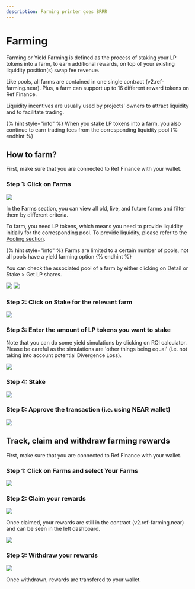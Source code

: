 ```yaml
---
description: Farming printer goes BRRR
---
```


# Farming

Farming or Yield Farming is defined as the process of staking your LP tokens into a farm, to earn additional rewards, on top of your existing liquidity position(s) swap fee revenue.

Like pools, all farms are contained in one single contract (v2.ref-farming.near). Plus, a farm can support up to 16 different reward tokens on Ref Finance.

Liquidity incentives are usually used by projects' owners to attract liquidity and to facilitate trading.

{% hint style="info" %}
When you stake LP tokens into a farm, you also continue to earn trading fees from the corresponding liquidity pool
{% endhint %}

## How to farm?

First, make sure that you are connected to Ref Finance with your wallet.

### Step 1: Click on Farms

![](<../.gitbook/assets/Screen Shot 2022-03-07 at 23.37.39.png>)

In the Farms section, you can view all old, live, and future farms and filter them by different criteria.

To farm, you need LP tokens, which means you need to provide liquidity initially for the corresponding pool. To provide liquidity, please refer to the [Pooling section](pooling.md).&#x20;

{% hint style="info" %}
Farms are limited to a certain number of pools, not all pools have a yield farming option &#x20;
{% endhint %}

You can check the associated pool of a farm by either clicking on Detail or Stake > Get LP shares.

![](<../.gitbook/assets/Screen Shot 2022-03-07 at 23.39.14.png>) ![](<../.gitbook/assets/Screen Shot 2022-03-07 at 23.39.46.png>)

### Step 2: Click on Stake for the relevant farm

![](<../.gitbook/assets/Screen Shot 2022-03-07 at 23.42.15.png>)

### Step 3: Enter the amount of LP tokens you want to stake

Note that you can do some yield simulations by clicking on ROI calculator. Please be careful as the simulations are 'other things being equal' (i.e. not taking into account potential Divergence Loss).

![](<../.gitbook/assets/Screen Shot 2022-03-07 at 23.44.24.png>)

### Step 4: Stake

![](<../.gitbook/assets/Screen Shot 2022-03-07 at 23.44.24 (1).png>)

### Step 5: Approve the transaction (i.e. using NEAR wallet)

![](<../.gitbook/assets/Screen Shot 2022-03-07 at 23.36.21.png>)

## Track, claim and withdraw farming rewards

First, make sure that you are connected to Ref Finance with your wallet.

### Step 1: Click on Farms and select Your Farms

![](<../.gitbook/assets/Screen Shot 2022-03-07 at 23.46.21.png>)

### Step 2: Claim your rewards

![](<../.gitbook/assets/Screen Shot 2022-03-07 at 23.47.34.png>)

Once claimed, your rewards are still in the contract (v2.ref-farming.near) and can be seen in the left dashboard.&#x20;

![](<../.gitbook/assets/Screen Shot 2022-03-07 at 23.48.22.png>)

### Step 3: Withdraw your rewards

![](<../.gitbook/assets/Screen Shot 2022-03-07 at 23.49.17.png>)

Once withdrawn, rewards are transfered to your wallet.
